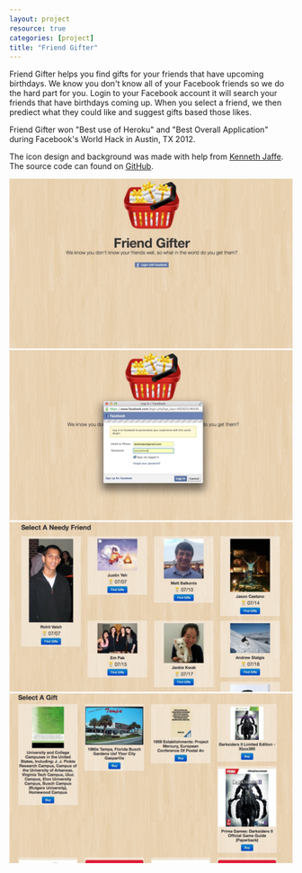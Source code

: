 ```yaml
---
layout: project
resource: true
categories: [project]
title: "Friend Gifter"
---
```


Friend Gifter helps you find gifts for your friends that have upcoming birthdays. We know you don't know all of your Facebook friends so we do the hard part for you. Login to your Facebook account it will search your friends that have birthdays coming up. When you select a friend, we then prediect what they could like and suggest gifts based those likes.

Friend Gifter won "Best use of Heroku" and "Best Overall Application" during Facebook's World Hack in Austin, TX 2012.

The icon design and background was made with help from [Kenneth Jaffe](http://kennethjaffe.com/). The source code can found on [GitHub](https://github.com/sjlu/fb-bday-gifts).

![screenshot](01.jpg)
![screenshot](02.jpg)
![screenshot](03.jpg)
![screenshot](04.jpg)
